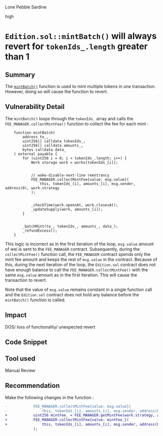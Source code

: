 Lone Pebble Sardine

high

# `Edition.sol::mintBatch()` will always revert for `tokenIds_.length` greater than 1

## Summary
The [`mintBatch()`](https://github.com/sherlock-audit/2024-04-titles/blob/d7f60952df22da00b772db5d3a8272a988546089/wallflower-contract-v2/src/editions/Edition.sol#L277) function is used to mint multiple tokens in one transaction. However, doing so will cause the function to revert.
## Vulnerability Detail
The `mintBatch()` loops through the `tokenIds_` array and calls the `FEE_MANAGER.collectMintFee()` function to collect the fee for each mint :
```solidity
    function mintBatch(
        address to_,
        uint256[] calldata tokenIds_,
        uint256[] calldata amounts_,
        bytes calldata data_
    ) external payable {
        for (uint256 i = 0; i < tokenIds_.length; i++) {
            Work storage work = works[tokenIds_[i]];


            // wake-disable-next-line reentrancy
            FEE_MANAGER.collectMintFee{value: msg.value}(
                this, tokenIds_[i], amounts_[i], msg.sender, address(0), work.strategy
            );


            _checkTime(work.opensAt, work.closesAt);
            _updateSupply(work, amounts_[i]);
        }


        _batchMint(to_, tokenIds_, amounts_, data_);
        _refundExcess();
    }
```
This logic is incorrect as in the first iteration of the loop, `msg.value` amount of wei is sent to the `FEE_MANAGER` contract. Subsequently, during the `collectMintFee()` function call, the `FEE_MANAGER` contract spends only the mint fee amount and keeps the rest of `msg.value` in the contract. Because of this, during the next iteration of the loop, the `Edition.sol` contract does not have enough balance to call the `FEE_MANAGER.collectMintFee()` with the same `msg.value` amount as in the first iteration. This will cause the transaction to revert.

Note that the value of `msg.value` remains constant in a single function call and the `Edition.sol` contract does not hold any balance before the `mintBatch()` function is called.
## Impact
DOS/ loss of functionality/ unexpected revert
## Code Snippet

## Tool used

Manual Review

## Recommendation
Make the following changes in the function :
```diff
-            FEE_MANAGER.collectMintFee{value: msg.value}(
-                this, tokenIds_[i], amounts_[i], msg.sender, address(0), work.strategy
+            uint256 mintFee_ = FEE_MANAGER.getMintFee(work.strategy, amounts_[i]).amount;
+            FEE_MANAGER.collectMintFee{value: mintFee_}(
+                this, tokenIds_[i], amounts_[i], msg.sender, address(0), work.strategy  
             );
```